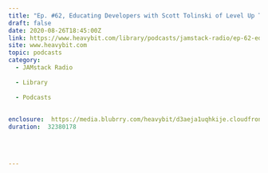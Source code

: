 ```yaml
---
title: "Ep. #62, Educating Developers with Scott Tolinski of Level Up Tutorials"
draft: false
date: 2020-08-26T18:45:00Z
link: https://www.heavybit.com/library/podcasts/jamstack-radio/ep-62-educating-developers-with-scott-tolinski-of-level-up-tutorials/?utm_medium=RSS&utm_source=hune
site: www.heavybit.com
topic: podcasts
category:
  - JAMstack Radio
  
  - Library
  
  - Podcasts
  
  
enclosure:  https://media.blubrry.com/heavybit/d3aeja1uqhkije.cloudfront.net/podcasts/jamstack-radio/20200728-jamstack-radio-062.mp3 
duration:  32380178  
 
 
  

---
```

